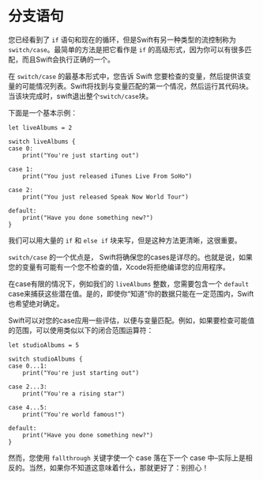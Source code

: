 # 分支语句

您已经看到了 `if` 语句和现在的循环，但是Swift有另一种类型的流控制称为 `switch/case`。最简单的方法是把它看作是 `if` 的高级形式，因为你可以有很多匹配，而且Swift会执行正确的一个。

在 `switch/case` 的最基本形式中，您告诉 Swift 您要检查的变量，然后提供该变量的可能情况列表。Swift将找到与变量匹配的第一个情况，然后运行其代码块。当该块完成时，swift退出整个`switch/case`块。

下面是一个基本示例：

    let liveAlbums = 2

    switch liveAlbums {
    case 0:
        print("You're just starting out")

    case 1:
        print("You just released iTunes Live From SoHo")

    case 2:
        print("You just released Speak Now World Tour")

    default:
        print("Have you done something new?")
    }

我们可以用大量的 `if` 和 `else if` 块来写，但是这种方法更清晰，这很重要。

`switch/case` 的一个优点是， Swift将确保您的cases是详尽的。也就是说，如果您的变量有可能有一个您不检查的值，Xcode将拒绝编译您的应用程序。

在case有限的情况下，例如我们的 `liveAlbums` 整数，您需要包含一个 `default` case来捕获这些潜在值。是的，即使你“知道”你的数据只能在一定范围内，Swift也希望绝对确定。

Swift可以对您的case应用一些评估，以便与变量匹配。例如，如果要检查可能值的范围，可以使用类似以下的闭合范围运算符：

    let studioAlbums = 5

    switch studioAlbums {
    case 0...1:
        print("You're just starting out")

    case 2...3:
        print("You're a rising star")

    case 4...5:
        print("You're world famous!")

    default:
        print("Have you done something new?")
    }

然而，您使用 `fallthrough` 关键字使一个 case 落在下一个 case 中–实际上是相反的。当然，如果你不知道这意味着什么，那就更好了：别担心！
